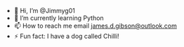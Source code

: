 - 👋 Hi, I’m @Jimmyg01
- 🌱 I’m currently learning Python
- 📫 How to reach me email james.d.gibson@outlook.com  
- ⚡ Fun fact: I have a dog called Chilli!

<!---
Jimmyg01/Jimmyg01 is a ✨ special ✨ repository because its `README.md` (this file) appears on your GitHub profile.
You can click the Preview link to take a look at your changes.
--->

